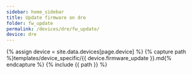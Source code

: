 ```yaml
---
sidebar: home_sidebar
title: Update firmware on dre
folder: fw_update
permalink: /devices/dre/fw_update/
device: dre
---
```

{% assign device = site.data.devices[page.device] %}
{% capture path %}templates/device_specific/{{ device.firmware_update }}.md{% endcapture %}
{% include {{ path }} %}
